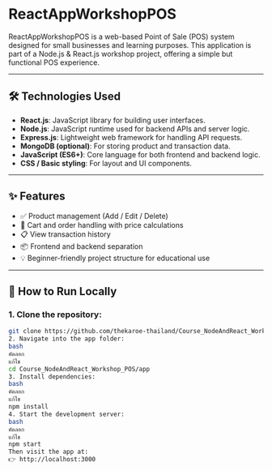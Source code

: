 # ReactAppWorkshopPOS

ReactAppWorkshopPOS is a web-based Point of Sale (POS) system designed for small businesses and learning purposes. This application is part of a Node.js & React.js workshop project, offering a simple but functional POS experience.

---

## 🛠️ Technologies Used

- **React.js**: JavaScript library for building user interfaces.
- **Node.js**: JavaScript runtime used for backend APIs and server logic.
- **Express.js**: Lightweight web framework for handling API requests.
- **MongoDB (optional)**: For storing product and transaction data.
- **JavaScript (ES6+)**: Core language for both frontend and backend logic.
- **CSS / Basic styling**: For layout and UI components.

---

## ✨ Features

- ✅ Product management (Add / Edit / Delete)
- 🛒 Cart and order handling with price calculations
- 📋 View transaction history
- 📦 Frontend and backend separation
- 💡 Beginner-friendly project structure for educational use

---

## 🚀 How to Run Locally

### 1. Clone the repository:
```bash
git clone https://github.com/thekaroe-thailand/Course_NodeAndReact_Workshop_POS.git
2. Navigate into the app folder:
bash
คัดลอก
แก้ไข
cd Course_NodeAndReact_Workshop_POS/app
3. Install dependencies:
bash
คัดลอก
แก้ไข
npm install
4. Start the development server:
bash
คัดลอก
แก้ไข
npm start
Then visit the app at:
👉 http://localhost:3000
